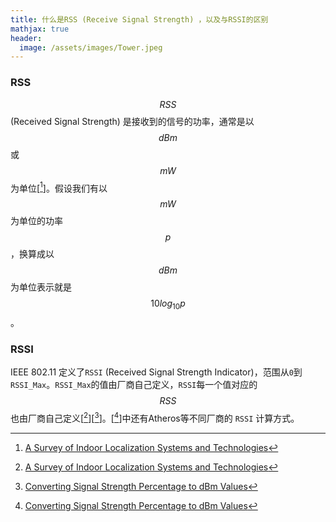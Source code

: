 ```yaml
---
title: 什么是RSS (Receive Signal Strength) ，以及与RSSI的区别
mathjax: true
header:
  image: /assets/images/Tower.jpeg
---
```

### RSS
$$\mathit{RSS}$$ (Received Signal Strength) 是接收到的信号的功率，通常是以 $$\mathit{dB}m$$ 或 $$mW$$ 为单位[[^1]]。假设我们有以 $$mW$$ 为单位的功率 $$p$$，换算成以 $$\mathit{dB}m$$ 为单位表示就是 $$10 log_{10} p$$。

### RSSI
IEEE 802.11 定义了`RSSI` (Received Signal Strength Indicator)，范围从`0`到`RSSI_Max`。`RSSI_Max`的值由厂商自己定义，`RSSI`每一个值对应的 $$\mathit{RSS}$$ 也由厂商自己定义[[^1]][[^2]]。[[^2]]中还有Atheros等不同厂商的 `RSSI` 计算方式。

[^1]: [A Survey of Indoor Localization Systems and Technologies](https://arxiv.org/pdf/1709.01015.pdf)
[^2]: [Converting Signal Strength Percentage to dBm Values](http://madwifi-project.org/attachment/wiki/UserDocs/RSSI/Converting_Signal_Strength.pdf?format=raw)
